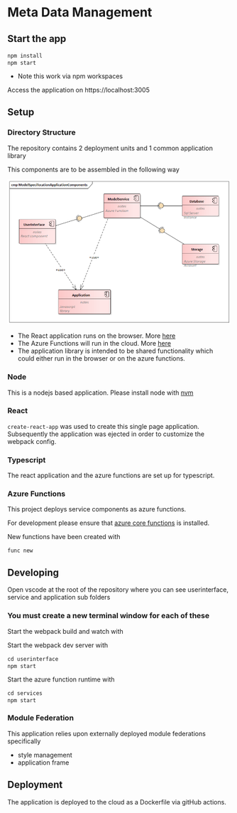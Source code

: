 # Meta Data Management

## Start the app

```
npm install
npm start
```

- Note this work via npm workspaces

Access the application on https://localhost:3005

## Setup

### Directory Structure

The repository contains 2 deployment units and 1 common application library

This components are to be assembled in the following way

![](./content/images/ModelSpecifocationApplicationComponents.png)

- The React application runs on the browser. More [here](./userinterface/README.md)
- The Azure Functions will run in the cloud. More [here](./services/README.md)
- The application library is intended to be shared functionality which could either run in the browser or on the azure functions.

### Node

This is a nodejs based application.
Please install node with [nvm](https://github.com/nvm-sh/nvm)

### React

`create-react-app` was used to create this single page application.
Subsequently the application was ejected in order to customize the webpack config.

### Typescript

The react application and the azure functions are set up for typescript.

### Azure Functions

This project deploys service components as azure functions.

For development please ensure that [azure core functions](https://docs.microsoft.com/en-us/azure/azure-functions/functions-run-local) is installed.

New functions have been created with

```
func new
```

## Developing

Open vscode at the root of the repository where you can see userinterface, service and application sub folders

### You must create a new terminal window for each of these

Start the webpack build and watch with

Start the webpack dev server with

```
cd userinterface
npm start
```

Start the azure function runtime with

```
cd services
npm start
```

###  Module Federation

This application relies upon externally deployed module federations specifically
- style management 
- application frame

## Deployment

The application is deployed to the cloud as a Dockerfile via gitHub actions.
